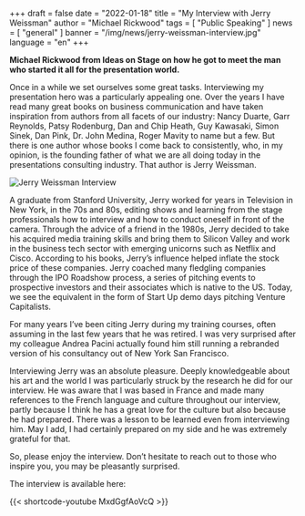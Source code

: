 +++
draft = false
date = "2022-01-18"
title = "My Interview with Jerry Weissman"
author = "Michael Rickwood"
tags = [ "Public Speaking" ]
news = [ "general" ]
banner = "/img/news/jerry-weissman-interview.jpg"
language = "en"
+++

**Michael Rickwood from Ideas on Stage on how he got to meet the man who started it all for the presentation world.** 
 
Once in a while we set ourselves some great tasks. Interviewing my presentation hero was a particularly appealing one. Over the years I have read many great books on business communication and have taken inspiration from authors from all facets of our industry: Nancy Duarte, Garr Reynolds, Patsy Rodenburg, Dan and Chip Heath, Guy Kawasaki, Simon Sinek, Dan Pink, Dr. John Medina, Roger Mavity to name but a few. But there is one author whose books I come back to consistently, who, in my opinion, is the founding father of what we are all doing today in the presentations consulting industry. That author is Jerry Weissman.

![Jerry Weissman Interview](/img/news/jerry-weissman-interview.jpg) 

A graduate from Stanford University, Jerry worked for years in Television in New York, in the 70s and 80s, editing shows and learning from the stage professionals how to interview and how to conduct oneself in front of the camera. Through the advice of a friend in the 1980s, Jerry decided to take his acquired media training skills and bring them to Silicon Valley and work in the business tech sector with emerging unicorns such as Netflix and Cisco. According to his books, Jerry’s influence helped inflate the stock price of these companies. Jerry coached many fledgling companies through the IPO Roadshow process, a series of pitching events to prospective investors and their associates which is native to the US. Today, we see the equivalent in the form of Start Up demo days pitching Venture Capitalists.

For many years I’ve been citing Jerry during my training courses, often assuming in the last few years that he was retired. I was very surprised after my colleague Andrea Pacini actually found him still running a rebranded version of his consultancy out of New York San Francisco. 
 
Interviewing Jerry was an absolute pleasure. Deeply knowledgeable about his art and the world I was particularly struck by the research he did for our interview. He was aware that I was based in France and made many references to the French language and culture throughout our interview, partly because I think he has a great love for the culture but also because he had prepared. There was a lesson to be learned even from interviewing him. May I add, I had certainly prepared on my side and he was extremely grateful for that. 
 
So, please enjoy the interview. Don’t hesitate to reach out to those who inspire you, you may be pleasantly surprised. 
 
The interview is available here:

{{< shortcode-youtube MxdGgfAoVcQ >}}
